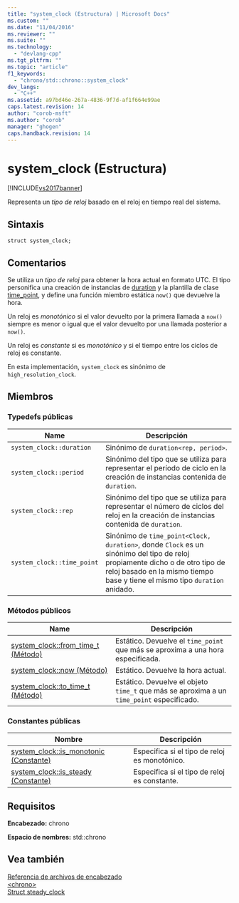 ```yaml
---
title: "system_clock (Estructura) | Microsoft Docs"
ms.custom: ""
ms.date: "11/04/2016"
ms.reviewer: ""
ms.suite: ""
ms.technology: 
  - "devlang-cpp"
ms.tgt_pltfrm: ""
ms.topic: "article"
f1_keywords: 
  - "chrono/std::chrono::system_clock"
dev_langs: 
  - "C++"
ms.assetid: a97bd46e-267a-4836-9f7d-af1f664e99ae
caps.latest.revision: 14
author: "corob-msft"
ms.author: "corob"
manager: "ghogen"
caps.handback.revision: 14
---
```

# system_clock (Estructura)
[!INCLUDE[vs2017banner](../assembler/inline/includes/vs2017banner.md)]

Representa un *tipo de reloj* basado en el reloj en tiempo real del sistema.  
  
## Sintaxis  
  
```  
struct system_clock;  
```  
  
## Comentarios  
 Se utiliza un *tipo de reloj* para obtener la hora actual en formato UTC.  El tipo personifica una creación de instancias de [duration](../standard-library/duration-class.md) y la plantilla de clase [time\_point](../standard-library/time-point-class.md), y define una función miembro estática `now()` que devuelve la hora.  
  
 Un reloj es *monotónico* si el valor devuelto por la primera llamada a `now()` siempre es menor o igual que el valor devuelto por una llamada posterior a `now()`.  
  
 Un reloj es *constante* si es *monotónico* y si el tiempo entre los ciclos de reloj es constante.  
  
 En esta implementación, `system_clock` es sinónimo de `high_resolution_clock`.  
  
## Miembros  
  
### Typedefs públicas  
  
|Name|Descripción|  
|----------|-----------------|  
|`system_clock::duration`|Sinónimo de `duration<rep, period>`.|  
|`system_clock::period`|Sinónimo del tipo que se utiliza para representar el período de ciclo en la creación de instancias contenida de `duration`.|  
|`system_clock::rep`|Sinónimo del tipo que se utiliza para representar el número de ciclos del reloj en la creación de instancias contenida de `duration`.|  
|`system_clock::time_point`|Sinónimo de `time_point<Clock, duration>`, donde `Clock` es un sinónimo del tipo de reloj propiamente dicho o de otro tipo de reloj basado en la mismo tiempo base y tiene el mismo tipo `duration` anidado.|  
  
### Métodos públicos  
  
|Name|Descripción|  
|----------|-----------------|  
|[system\_clock::from\_time\_t \(Método\)](../Topic/system_clock::from_time_t%20Method.md)|Estático.  Devuelve el `time_point` que más se aproxima a una hora especificada.|  
|[system\_clock::now \(Método\)](../Topic/system_clock::now%20Method.md)|Estático.  Devuelve la hora actual.|  
|[system\_clock::to\_time\_t \(Método\)](../Topic/system_clock::to_time_t%20Method.md)|Estático.  Devuelve el objeto `time_t` que más se aproxima a un `time_point` especificado.|  
  
### Constantes públicas  
  
|Nombre|Descripción|  
|------------|-----------------|  
|[system\_clock::is\_monotonic \(Constante\)](../Topic/system_clock::is_monotonic%20Constant.md)|Especifica si el tipo de reloj es monotónico.|  
|[system\_clock::is\_steady \(Constante\)](../Topic/system_clock::is_steady%20Constant.md)|Especifica si el tipo de reloj es constante.|  
  
## Requisitos  
 **Encabezado:** chrono  
  
 **Espacio de nombres:** std::chrono  
  
## Vea también  
 [Referencia de archivos de encabezado](../standard-library/cpp-standard-library-header-files.md)   
 [\<chrono\>](../standard-library/chrono.md)   
 [Struct steady\_clock](../standard-library/steady-clock-struct.md)